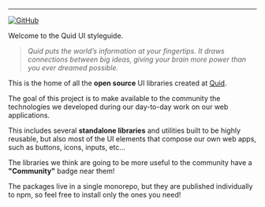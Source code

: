 ---

[![GitHub](https://img.shields.io/badge/GitHub-%23000.svg?logo=github&logoColor=white)](https://github.com/quid/refraction)

Welcome to the Quid UI styleguide.

> _Quid puts the world’s information at your fingertips. It draws connections between big ideas, giving your brain more power than you ever dreamed possible._

This is the home of all the **open source** UI libraries created at [Quid](https://www.quid.com).

The goal of this project is to make available to the community the technologies we developed
during our day-to-day work on our web applications.

This includes several **standalone libraries** and utilities built to be highly reusable, but also
most of the UI elements that compose our own web apps, such as buttons, icons, inputs, etc...

The libraries we think are going to be more useful to the community have a **"Community"** badge near them!

The packages live in a single monorepo, but they are published individually to npm, so feel free
to install only the ones you need!
